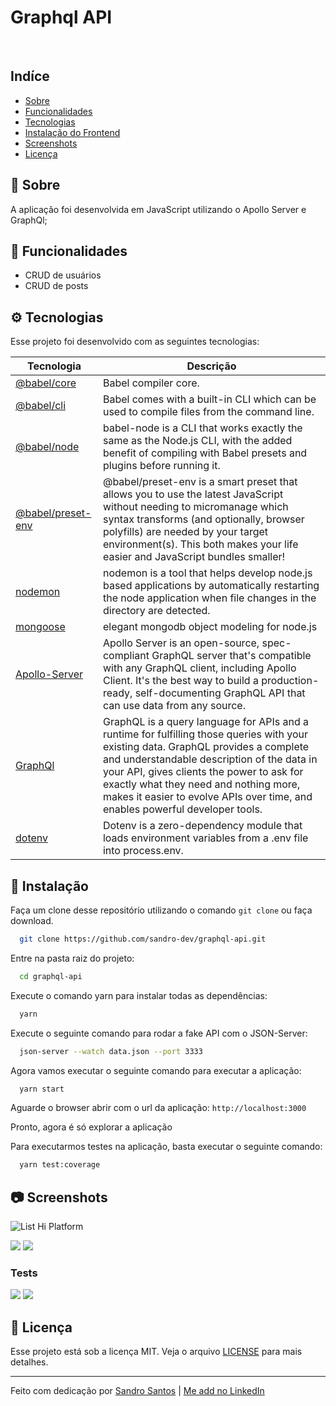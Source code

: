 #  Graphql API

<br />

## Indíce

- [Sobre](#book-Sobre)
- [Funcionalidades](#hammer-Funcionalidades)
- [Tecnologias](#gear-Tecnologias)
- [Instalação do Frontend ](#computer-Frontend)
- [Screenshots](#camera-Screenshots)
- [Licença](#memo-Licença)

## :book: Sobre
  A aplicação foi desenvolvida em JavaScript utilizando o Apollo Server e GraphQl;


## :hammer: Funcionalidades

- CRUD de usuários
- CRUD de posts



## :gear: Tecnologias

Esse projeto foi desenvolvido com as seguintes tecnologias:


  | Tecnologia  |  Descrição  |
  | --- | --- |
  | [@babel/core](https://babeljs.io/docs/en/babel-core) | Babel compiler core. |
  | [@babel/cli](https://babeljs.io/docs/en/babel-cli) | Babel comes with a built-in CLI which can be used to compile files from the command line. |
  | [@babel/node](https://babeljs.io/docs/en/babel-node) | babel-node is a CLI that works exactly the same as the Node.js CLI, with the added benefit of compiling with Babel presets and plugins before running it. |
  | [@babel/preset-env](https://babeljs.io/docs/en/babel-preset-env) | @babel/preset-env is a smart preset that allows you to use the latest JavaScript without needing to micromanage which syntax transforms (and optionally, browser polyfills) are needed by your target environment(s). This both makes your life easier and JavaScript bundles smaller! |
  | [nodemon](https://nodemon.io/) | nodemon is a tool that helps develop node.js based applications by automatically restarting the node application when file changes in the directory are detected. |
  | [mongoose](https://mongoosejs.com/) | elegant mongodb object modeling for node.js |
  | [Apollo-Server](https://www.apollographql.com/docs/apollo-server/) | Apollo Server is an open-source, spec-compliant GraphQL server that's compatible with any GraphQL client, including Apollo Client. It's the best way to build a production-ready, self-documenting GraphQL API that can use data from any source. |
  | [GraphQl](https://graphql.org/)  | GraphQL is a query language for APIs and a runtime for fulfilling those queries with your existing data. GraphQL provides a complete and understandable description of the data in your API, gives clients the power to ask for exactly what they need and nothing more, makes it easier to evolve APIs over time, and enables powerful developer tools. |
  | [dotenv](https://www.npmjs.com/package/dotenv) | Dotenv is a zero-dependency module that loads environment variables from a .env file into process.env. |




## :wrench: Instalação

Faça um clone desse repositório utilizando o comando `git clone` ou faça download.

```bash
  git clone https://github.com/sandro-dev/graphql-api.git
```

Entre na pasta raiz do projeto:

```bash
  cd graphql-api
```

Execute o comando yarn para instalar todas as dependências:

```bash
  yarn
```

Execute o seguinte comando para rodar a fake API com o JSON-Server:

```bash
  json-server --watch data.json --port 3333
```

Agora vamos executar o seguinte comando para executar a aplicação:
```bash
  yarn start
```

Aguarde o browser abrir com o url da aplicação:
`http://localhost:3000`

Pronto, agora é só explorar a aplicação


Para executarmos testes na aplicação, basta executar o seguinte comando:
```bash
  yarn test:coverage
```

## :camera: Screenshots

![List Hi Platform](https://raw.githubusercontent.com/sandro-dev/desafio-hiplatform/master/screenshots/screenshot.gif)

<img src="https://raw.githubusercontent.com/sandro-dev/desafio-hiplatform/master/screenshots/screenshot-01.PNG" />

<img src="https://raw.githubusercontent.com/sandro-dev/desafio-hiplatform/master/screenshots/screenshot-02.PNG" />

### Tests
<img src="https://raw.githubusercontent.com/sandro-dev/desafio-hiplatform/master/screenshots/screenshot-03.PNG" />

<img src="https://raw.githubusercontent.com/sandro-dev/desafio-hiplatform/master/screenshots/screenshot-04.PNG" />



## :memo: Licença

Esse projeto está sob a licença MIT. Veja o arquivo [LICENSE](LICENSE.md) para mais detalhes.

---

Feito com dedicação por [Sandro Santos](https://github.com/sandro-dev) | [Me add no LinkedIn](https://www.linkedin.com/in/sandro-dev/)